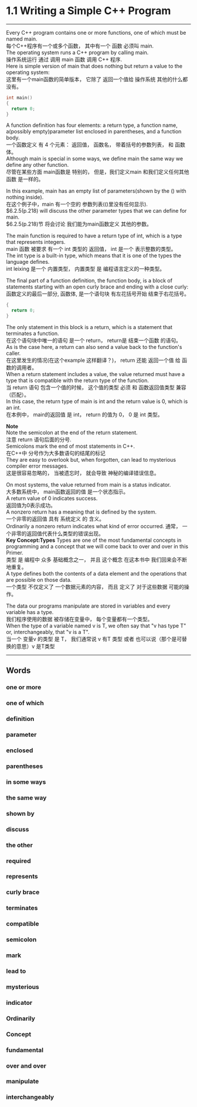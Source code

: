 # 1.1 Writing a Simple C++ Program
---
Every C++ program contains one or more functions, one of which must be named main.  
每个C++程序有一个或多个函数， 其中有一个 函数 必须叫 main.  
The operating system runs a C++ program by calling main.  
操作系统运行 通过 调用 main 函数 调用 C++ 程序.  
Here is simple version of main that does nothing but return  a value to the operating system:  
这里有一个main函数的简单版本， 它除了 返回一个值给 操作系统 其他的什么都没有。  
```C++
int main()
{
  return 0;
}
```
A function definition has four elements: a return type, a function name, a(possibly empty)parameter list enclosed in parentheses, and a function body.  
一个函数定义 有 4 个元素： 返回值， 函数名， 带着括号的参数列表， 和 函数体。  
Although main is special in some ways, we define main the same way we define any other function.  
尽管在某些方面 main函数是 特别的， 但是，我们定义main 和我们定义任何其他函数 是一样的。  

In this example, main has an empty list of parameters(shown by the () with nothing inside).  
在这个例子中，main 有一个空的 参数列表(()里没有任何显示).  
$6.2.5(p.218) will discuss the other parameter types that we can define for main.  
$6.2.5(p.218)节 将会讨论  我们能为main函数定义 其他的参数。  

The main function is required to have a return type of int, which is a type that represents integers.  
main 函数 被要求 有一个 int 类型的 返回值，  int 是一个 表示整数的类型。  
The int type is a built-in type, which means that it is one of the types the language defines.  
int leixing 是一个 内置类型， 内置类型 是 编程语言定义的一种类型。  

The final part of a function definition, the function body, is a block of statements starting with an open curly brace and ending with a close curly:  
函数定义的最后一部分, 函数体, 是一个语句块 有左花括号开始 结束于右花括号。  
```C++
{
  return 0;
}

```
The only statement in this block is a return, which is a statement that terminates a function.  
在这个语句块中唯一的语句 是一个 return， return是 结束一个函数 的语句。  
As is the case here, a return can also send a value back to the function's caller.  
在这里发生的情况(在这个example 这样翻译？)， return 还能 返回一个值 给 函数的调用者。  
When a return statement includes a value, the value returned must have a type that is compatible with the return type of the function.  
当 return 语句 包含一个值的时候， 这个值的类型  必须 和 函数返回值类型  兼容（匹配）。  
In this case, the return type of main is int and the return value is 0, which is an int.  
在本例中， main的返回值 是 int， return 的值为 0， 0 是 int 类型。  


**Note**  
Note the semicolon at the end of the return statement.  
注意 return 语句后面的分号.  
Semicolons mark the end of most statements in C++.  
在C++中 分号作为大多数语句的结尾的标记  
They are easy to overlook but, when forgotten, can lead to mysterious compiler error messages.  
这是很容易忽略的， 当被遗忘时， 就会导致 神秘的编译错误信息。  

On most systems, the value returned from main is a status indicator.  
大多数系统中， main函数返回的值 是一个状态指示。  
A return value of 0 indicates success.  
返回值为0表示成功。  
A nonzero return has a meaning that is defined by the system.  
一个非零的返回值 具有 系统定义 的 含义。  
Ordinarily a nonzero return indicates what kind of error occurred.
通常， 一个非零的返回值代表什么类型的错误出现。  
**Key Concept:Types**
Types are one of the most fundamental concepts in programming and a concept that we will come back to over and over in this Primer.  
类型 是 编程中 众多 基础概念之一， 并且 这个概念 在这本书中 我们回来会不断地重复。  
A type defines both the contents of a data element and the operations that are possible on those data.  
一个类型 不仅定义了 一个数据元素的内容， 而且 定义了 对于这些数据 可能的操作。  

The data our programs manipulate are stored in variables and every variable has a type.  
我们程序使用的数据 被存储在变量中， 每个变量都有一个类型。  
When the type of a variable named v is T, we often say that "v has type T" or, interchangeably, that "v is a T".  
当一个 变量v 的类型 是 T， 我们通常说 v 有T 类型 或者 也可以说（那个是可替换的意思）v 是T类型


---
## Words
### one or more
### one of which
### definition
### parameter
### enclosed
### parentheses
### in some ways
### the same way
### shown by
### discuss
### the other
### required
### represents
### curly brace
### terminates
### compatible
### semicolon
### mark
### lead to
### mysterious
### indicator
### Ordinarily
### Concept
### fundamental
### over and over
### manipulate
### interchangeably

